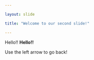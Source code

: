 ```yaml
---

layout: slide

title: "Welcome to our second slide!"

---
```


Hello!!  **Hello!!**

Use the left arrow to go back!